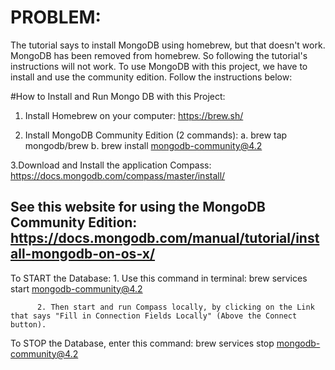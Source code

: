 
# PROBLEM:

The tutorial says to install MongoDB using homebrew, but that doesn't work. MongoDB has been removed from homebrew. So following the tutorial's instructions will not work. To use MongoDB with this project, we have to install and use the community edition. Follow the instructions below:


#How to Install and Run Mongo DB with this Project:

1. Install Homebrew on your computer: https://brew.sh/

2. Install MongoDB Community Edition (2 commands):
    a. brew tap mongodb/brew
    b. brew install mongodb-community@4.2

3.Download and Install the application Compass: https://docs.mongodb.com/compass/master/install/



## See this website for using the MongoDB Community Edition: https://docs.mongodb.com/manual/tutorial/install-mongodb-on-os-x/

  To START the Database:
          1. Use this command in terminal: brew services start mongodb-community@4.2

          2. Then start and run Compass locally, by clicking on the Link that says "Fill in Connection Fields Locally" (Above the Connect button).


  To STOP the Database, enter this command: brew services stop mongodb-community@4.2
